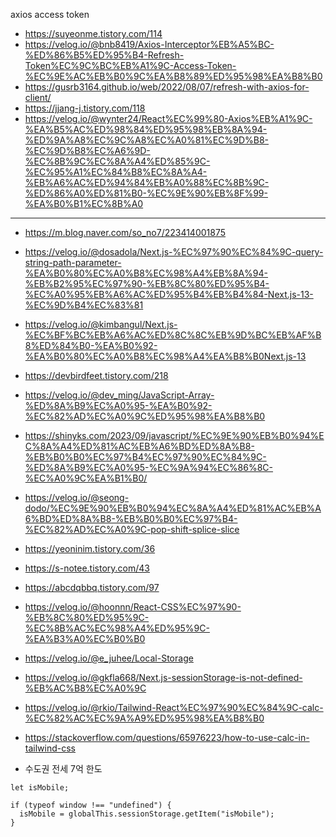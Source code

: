 axios access token
- https://suyeonme.tistory.com/114
- https://velog.io/@bnb8419/Axios-Interceptor%EB%A5%BC-%ED%86%B5%ED%95%B4-Refresh-Token%EC%9C%BC%EB%A1%9C-Access-Token-%EC%9E%AC%EB%B0%9C%EA%B8%89%ED%95%98%EA%B8%B0
- https://gusrb3164.github.io/web/2022/08/07/refresh-with-axios-for-client/
- https://jjang-j.tistory.com/118
- https://velog.io/@wynter24/React%EC%99%80-Axios%EB%A1%9C-%EA%B5%AC%ED%98%84%ED%95%98%EB%8A%94-%ED%9A%A8%EC%9C%A8%EC%A0%81%EC%9D%B8-%EC%9D%B8%EC%A6%9D-%EC%8B%9C%EC%8A%A4%ED%85%9C-%EC%95%A1%EC%84%B8%EC%8A%A4-%EB%A6%AC%ED%94%84%EB%A0%88%EC%8B%9C-%ED%86%A0%ED%81%B0-%EC%9E%90%EB%8F%99-%EA%B0%B1%EC%8B%A0
***
- https://m.blog.naver.com/so_no7/223414001875
- https://velog.io/@dosadola/Next.js-%EC%97%90%EC%84%9C-query-string-path-parameter-%EA%B0%80%EC%A0%B8%EC%98%A4%EB%8A%94-%EB%B2%95%EC%97%90-%EB%8C%80%ED%95%B4-%EC%A0%95%EB%A6%AC%ED%95%B4%EB%B4%84-Next.js-13-%EC%9D%B4%EC%83%81
- https://velog.io/@kimbangul/Next.js-%EC%BF%BC%EB%A6%AC%ED%8C%8C%EB%9D%BC%EB%AF%B8%ED%84%B0-%EA%B0%92-%EA%B0%80%EC%A0%B8%EC%98%A4%EA%B8%B0Next.js-13
- https://devbirdfeet.tistory.com/218
- https://velog.io/@dev_ming/JavaScript-Array-%ED%8A%B9%EC%A0%95-%EA%B0%92-%EC%82%AD%EC%A0%9C%ED%95%98%EA%B8%B0
- https://shinyks.com/2023/09/javascript/%EC%9E%90%EB%B0%94%EC%8A%A4%ED%81%AC%EB%A6%BD%ED%8A%B8-%EB%B0%B0%EC%97%B4%EC%97%90%EC%84%9C-%ED%8A%B9%EC%A0%95-%EC%9A%94%EC%86%8C-%EC%A0%9C%EA%B1%B0/
- https://velog.io/@seong-dodo/%EC%9E%90%EB%B0%94%EC%8A%A4%ED%81%AC%EB%A6%BD%ED%8A%B8-%EB%B0%B0%EC%97%B4-%EC%82%AD%EC%A0%9C-pop-shift-splice-slice
- https://yeoninim.tistory.com/36
- https://s-notee.tistory.com/43
- https://abcdqbbq.tistory.com/97
- https://velog.io/@hoonnn/React-CSS%EC%97%90-%EB%8C%80%ED%95%9C-%EC%8B%AC%EC%98%A4%ED%95%9C-%EA%B3%A0%EC%B0%B0
- https://velog.io/@e_juhee/Local-Storage
- https://velog.io/@gkfla668/Next.js-sessionStorage-is-not-defined-%EB%AC%B8%EC%A0%9C
- https://velog.io/@rkio/Tailwind-React%EC%97%90%EC%84%9C-calc-%EC%82%AC%EC%9A%A9%ED%95%98%EA%B8%B0
- https://stackoverflow.com/questions/65976223/how-to-use-calc-in-tailwind-css


- 수도권 전세 7억 한도

```tsx
let isMobile;  
  
if (typeof window !== "undefined") {  
  isMobile = globalThis.sessionStorage.getItem("isMobile");  
}
```